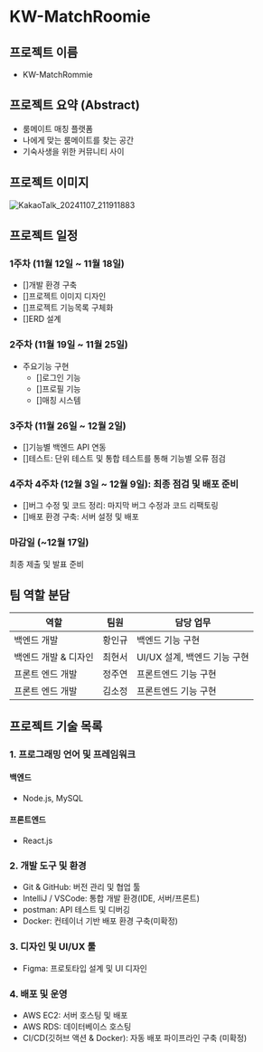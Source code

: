 # KW-MatchRoomie

## 프로젝트 이름
- KW-MatchRommie

## 프로젝트 요약 (Abstract)
- 룸메이트 매칭 플랫폼
- 나에게 맞는 룸메이트를 찾는 공간
- 기숙사생을 위한 커뮤니티 사이

## 프로젝트 이미지
![KakaoTalk_20241107_211911883](https://github.com/user-attachments/assets/6762b9cf-c9c0-4301-9c72-93c26e210e0c)

## 프로젝트 일정
### 1주차 (11월 12일 ~ 11월 18일)
- []개발 환경 구축
- []프로젝트 이미지 디자인
- []프로젝트 기능목록 구체화
- []ERD 설계
### 2주차 (11월 19일 ~ 11월 25일)
- 주요기능 구현
  - []로그인 기능
  - []프로필 기능
  - []매칭 시스템
### 3주차 (11월 26일 ~ 12월 2일)
- []기능별 백엔드 API 연동
- []테스트: 단위 테스트 및 통합 테스트를 통해 기능별 오류 점검
### 4주차 4주차 (12월 3일 ~ 12월 9일): 최종 점검 및 배포 준비
- []버그 수정 및 코드 정리: 마지막 버그 수정과 코드 리팩토링
- []배포 환경 구축: 서버 설정 및 배포
### 마감일 (~12월 17일)
최종 제출 및 발표 준비

## 팀 역할 분담
| 역할 | 팀원 | 담당 업무 |
|---|---|---|
| 백엔드 개발 | 황인규 | 백엔드 기능 구현 |
| 백엔드 개발 & 디자인 | 최현서 | UI/UX 설계, 백엔드 기능 구현  |
| 프론트 엔드 개발 | 정주연 | 프론트엔드 기능 구현 |
| 프론트 엔드 개발 | 김소정 | 프론트엔드 기능 구현 |

## 프로젝트 기술 목록
### **1. 프로그래밍 언어 및 프레임워크**
#### 백엔드
- Node.js, MySQL
#### 프론트엔드
- React.js
### **2. 개발 도구 및 환경**
- Git & GitHub: 버전 관리 및 협업 툴
- IntelliJ / VSCode: 통합 개발 환경(IDE, 서버/프론트)
- postman: API 테스트 및 디버깅
- Docker: 컨테이너 기반 배포 환경 구축(미확정)
### **3. 디자인 및 UI/UX 툴**
- Figma: 프로토타입 설계 및 UI 디자인
### **4. 배포 및 운영**
- AWS EC2: 서버 호스팅 및 배포
- AWS RDS: 데이터베이스 호스팅
- CI/CD(깃허브 액션 & Docker): 자동 배포 파이프라인 구축 (미확정)
